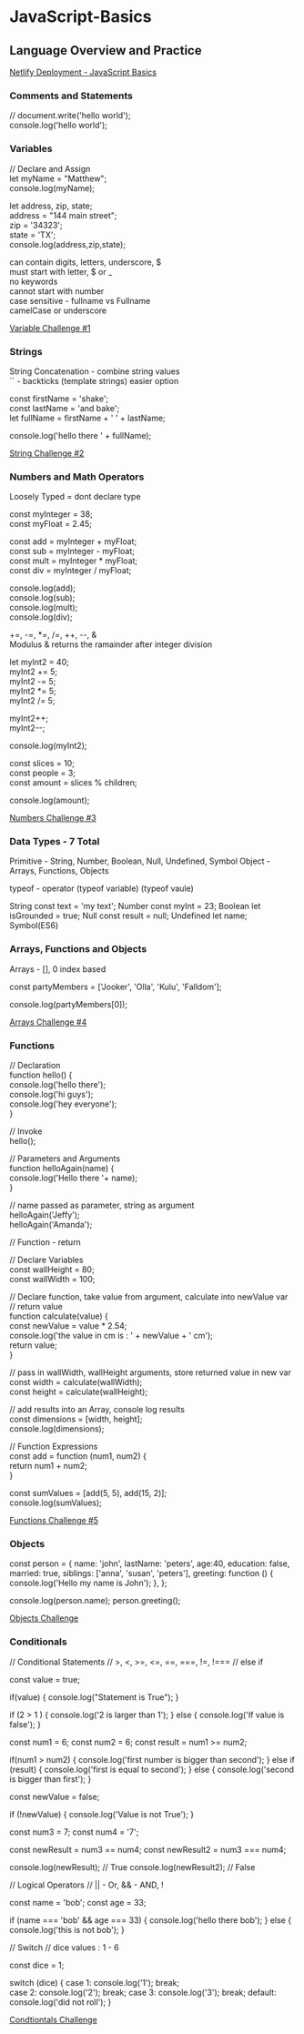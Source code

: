 # JavaScript-Basics

## Language Overview and Practice

[Netlify Deployment - JavaScript Basics](https://web-mjp-javascriptbasics.netlify.app/index.html)

### Comments and Statements

// document.write('hello world');\
console.log('hello world');

### Variables

// Declare and Assign\
let myName = "Matthew";\
console.log(myName);

let address, zip, state;\
address = "144 main street";\
zip = '34323';\
state = 'TX';\
console.log(address,zip,state);

can contain digits, letters, underscore, $\
must start with letter, $ or \_\
no keywords\
cannot start with number\
case sensitive - fullname vs Fullname\
camelCase or underscore

[Variable Challenge #1](https://web-mjp-javascriptbasics.netlify.app/html-challenges/vars.html)

### Strings

String Concatenation - combine string values\
`` - backticks (template strings) easier option

const firstName = 'shake';\
const lastName = 'and bake';\
let fullName = firstName + ' ' + lastName;

console.log('hello there ' + fullName);

[String Challenge #2](https://web-mjp-javascriptbasics.netlify.app/html-challenges/string.html)

### Numbers and Math Operators

Loosely Typed = dont declare type

const myInteger = 38;\
const myFloat = 2.45;

const add = myInteger + myFloat;\
const sub = myInteger - myFloat;\
const mult = myInteger \* myFloat;\
const div = myInteger / myFloat;

console.log(add);\
console.log(sub);\
console.log(mult);\
console.log(div);

+=, -=, \*=, /=, ++, --, &\
Modulus & returns the ramainder after integer division

let myInt2 = 40;\
myInt2 += 5;\
myInt2 -= 5;\
myInt2 \*= 5;\
myInt2 /= 5;

myInt2++;\
myInt2--;

console.log(myInt2);

const slices = 10;\
const people = 3;\
const amount = slices % children;

console.log(amount);

[Numbers Challenge #3](https://web-mjp-javascriptbasics.netlify.app/html-challenges/numbers.html)

### Data Types - 7 Total

Primitive - String, Number, Boolean, Null, Undefined, Symbol
Object - Arrays, Functions, Objects

typeof - operator (typeof variable) (typeof vaule)

String
const text = 'my text';
Number
const myInt = 23;
Boolean
let isGrounded = true;
Null
const result = null;
Undefined
let name;
Symbol(ES6)

### Arrays, Functions and Objects

Arrays - [], 0 index based

const partyMembers = ['Jooker', 'Olla', 'Kulu', 'Falldom'];

console.log(partyMembers[0]);

[Arrays Challenge #4](https://web-mjp-javascriptbasics.netlify.app/html-challenges/arrays.html)

### Functions

// Declaration\
function hello() {\
console.log('hello there');\
console.log('hi guys');\
console.log('hey everyone');\
}

// Invoke\
hello();

// Parameters and Arguments\
function helloAgain(name) {\
console.log('Hello there '+ name);\
}

// name passed as parameter, string as argument\
helloAgain('Jeffy');\
helloAgain('Amanda');

// Function - return

// Declare Variables\
const wallHeight = 80;\
const wallWidth = 100;

// Declare function, take value from argument, calculate into newValue var\
// return value\
function calculate(value) {\
const newValue = value \* 2.54;\
console.log('the value in cm is : ' + newValue + ' cm');\
return value;\
}

// pass in wallWidth, wallHeight arguments, store returned value in new var\
const width = calculate(wallWidth);\
const height = calculate(wallHeight);

// add results into an Array, console log results\
const dimensions = [width, height];\
console.log(dimensions);

// Function Expressions\
const add = function (num1, num2) {\
return num1 + num2;\
}

const sumValues = [add(5, 5), add(15, 2)];\
console.log(sumValues);

[Functions Challenge #5](https://web-mjp-javascriptbasics.netlify.app/html-challenges/functions.html)

### Objects

const person = {
name: 'john',
lastName: 'peters',
age:40,
education: false,
married: true,
siblings: ['anna', 'susan', 'peters'],
greeting: function () {
console.log('Hello my name is John');
},
};

console.log(person.name);
person.greeting();

[Objects Challenge](https://web-mjp-javascriptbasics.netlify.app/html-challenges/objects.html)

### Conditionals

// Conditional Statements
// >, <, >=, <=, ==, ===, !=, !===
// else if

const value = true;

if(value) {
console.log("Statement is True");
}

if (2 > 1 ) {
console.log('2 is larger than 1');
}
else {
console.log('If value is false');
}

const num1 = 6;
const num2 = 6;
const result = num1 >= num2;

if(num1 > num2) {
console.log('first number is bigger than second');
}
else if (result) {
console.log('first is equal to second');
}
else {
console.log('second is bigger than first');
}

const newValue = false;

if (!newValue) {
console.log('Value is not True');
}

const num3 = 7;
const num4 = '7';

const newResult = num3 == num4;
const newResult2 = num3 === num4;

console.log(newResult); // True
console.log(newResult2); // False

// Logical Operators
// || - Or, && - AND, !

const name = 'bob';
const age = 33;

if (name === 'bob' && age === 33) {
console.log('hello there bob');
} else {
console.log('this is not bob');
}

// Switch
// dice values : 1 - 6

const dice = 1;

switch (dice) {
case 1:
console.log('1');
break;  
 case 2:
console.log('2');
break;
case 3:
console.log('3');
break;
default:
console.log('did not roll');
}

[Condtiontals Challenge]()
